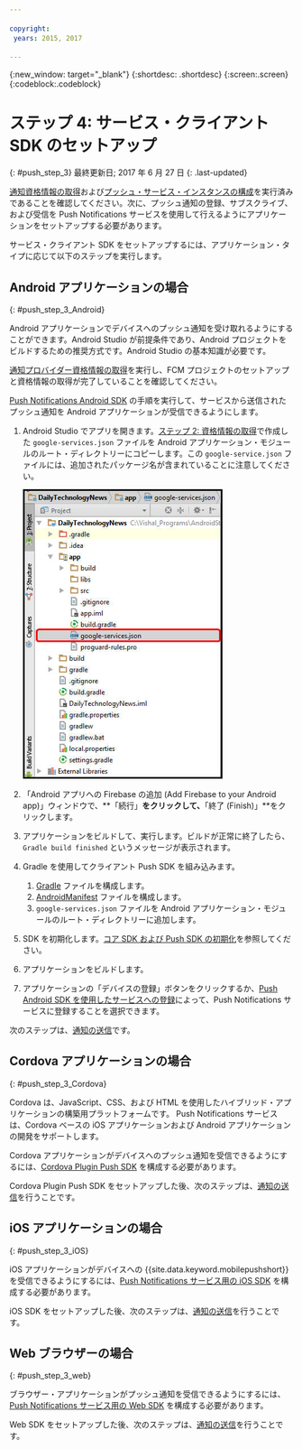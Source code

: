 ```yaml
---

copyright:
 years: 2015, 2017

---
```


{:new_window: target="_blank"}
{:shortdesc: .shortdesc}
{:screen:.screen}
{:codeblock:.codeblock}

# ステップ 4: サービス・クライアント SDK のセットアップ
{: #push_step_3}
最終更新日; 2017 年 6 月 27 日
{: .last-updated}

[通知資格情報の取得](push_step_1.html)および[プッシュ・サービス・インスタンスの構成](push_step_2.html)を実行済みであることを確認してください。次に、プッシュ通知の登録、サブスクライブ、および受信を Push Notifications サービスを使用して行えるようにアプリケーションをセットアップする必要があります。 

サービス・クライアント SDK をセットアップするには、アプリケーション・タイプに応じて以下のステップを実行します。

## Android アプリケーションの場合
{: #push_step_3_Android}

Android アプリケーションでデバイスへのプッシュ通知を受け取れるようにすることができます。Android Studio が前提条件であり、Android プロジェクトをビルドするための推奨方式です。Android Studio の基本知識が必要です。

[通知プロバイダー資格情報の取得](push_step_1.html)を実行し、FCM プロジェクトのセットアップと資格情報の取得が完了していることを確認してください。

[Push Notifications Android SDK](https://github.com/ibm-bluemix-mobile-services/bms-clientsdk-android-push/tree/Doc) の手順を実行して、サービスから送信されたプッシュ通知を Android アプリケーションが受信できるようにします。 

1. Android Studio でアプリを開きます。[ステップ 2: 資格情報の取得](push_step_1.html)で作成した `google-services.json` ファイルを Android アプリケーション・モジュールのルート・ディレクトリーにコピーします。この `google-service.json` ファイルには、追加されたパッケージ名が含まれていることに注意してください。

    ![アプリケーションのルート・ディレクトリーへの json ファイルの追加](images/FCM_7.jpg)

2. 「Android アプリへの Firebase の追加 (Add Firebase to your Android app)」ウィンドウで、**「続行」**をクリックして、**「終了 (Finish)」**をクリックします。 
3. アプリケーションをビルドして、実行します。ビルドが正常に終了したら、`Gradle build finished` というメッセージが表示されます。
4. Gradle を使用してクライアント Push SDK を組み込みます。
	1. [Gradle](https://github.com/ibm-bluemix-mobile-services/bms-clientsdk-android-push/tree/Doc#configure-gradle) ファイルを構成します。 
	2. [AndroidManifest](https://github.com/ibm-bluemix-mobile-services/bms-clientsdk-android-push/tree/Doc#configure-androidmanifest) ファイルを構成します。
	3. `google-services.json` ファイルを Android アプリケーション・モジュールのルート・ディレクトリーに追加します。
5. SDK を初期化します。[コア SDK および Push SDK の初期化](https://github.com/ibm-bluemix-mobile-services/bms-clientsdk-android-push/tree/Doc#initializing-the-core-sdk-and-the-push-sdk)を参照してください。
6. アプリケーションをビルドします。
7. アプリケーションの「デバイスの登録」ボタンをクリックするか、[Push Android SDK を使用したサービスへの登録](https://github.com/ibm-bluemix-mobile-services/bms-clientsdk-android-push/tree/Doc#register-to-push-notifications-ervice)によって、Push Notifications サービスに登録することを選択できます。

次のステップは、[通知の送信](push_step_4.html)です。


## Cordova アプリケーションの場合
{: #push_step_3_Cordova}

Cordova は、JavaScript、CSS、および HTML を使用したハイブリッド・アプリケーションの構築用プラットフォームです。
Push Notifications サービスは、Cordova ベースの iOS アプリケーションおよび Android アプリケーションの開発をサポートします。

Cordova アプリケーションがデバイスへのプッシュ通知を受信できるようにするには、[Cordova Plugin Push SDK](https://github.com/ibm-bluemix-mobile-services/bms-clientsdk-cordova-plugin-push/tree/Doc#ios-app) を構成する必要があります。

Cordova Plugin Push SDK をセットアップした後、次のステップは、[通知の送信](push_step_4.html)を行うことです。


## iOS アプリケーションの場合
{: #push_step_3_iOS}

iOS アプリケーションがデバイスへの {{site.data.keyword.mobilepushshort}} を受信できるようにするには、[Push Notifications サービス用の iOS SDK](https://github.com/ibm-bluemix-mobile-services/bms-clientsdk-swift-push/tree/Doc#setup-client-application) を構成する必要があります。 

iOS SDK をセットアップした後、次のステップは、[通知の送信](push_step_4.html)を行うことです。


## Web ブラウザーの場合
{: #push_step_3_web}

ブラウザー・アプリケーションがプッシュ通知を受信できるようにするには、[Push Notifications サービス用の Web SDK](https://github.com/ibm-bluemix-mobile-services/bms-clientsdk-javascript-webpush/blob/Doc/README.md) を構成する必要があります。

Web SDK をセットアップした後、次のステップは、[通知の送信](push_step_4.html)を行うことです。
